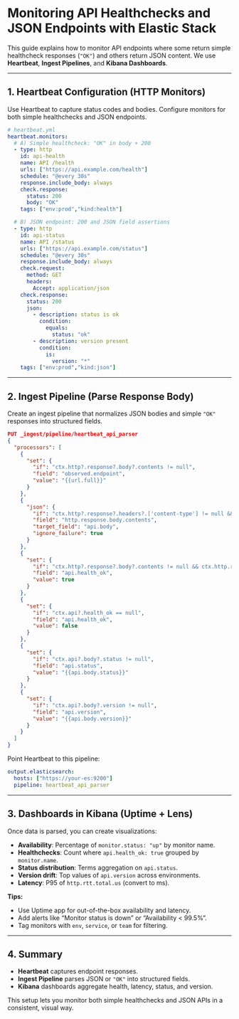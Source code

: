 # Monitoring API Healthchecks and JSON Endpoints with Elastic Stack

This guide explains how to monitor API endpoints where some return simple healthcheck responses (`"OK"`) and others return JSON content. We use **Heartbeat**, **Ingest Pipelines**, and **Kibana Dashboards**.

---

## 1. Heartbeat Configuration (HTTP Monitors)

Use Heartbeat to capture status codes and bodies. Configure monitors for both simple healthchecks and JSON endpoints.

```yaml
# heartbeat.yml
heartbeat.monitors:
  # A) Simple healthcheck: "OK" in body + 200
  - type: http
    id: api-health
    name: API /health
    urls: ["https://api.example.com/health"]
    schedule: "@every 30s"
    response.include_body: always
    check.response:
      status: 200
      body: "OK"
    tags: ["env:prod","kind:health"]

  # B) JSON endpoint: 200 and JSON field assertions
  - type: http
    id: api-status
    name: API /status
    urls: ["https://api.example.com/status"]
    schedule: "@every 30s"
    response.include_body: always
    check.request:
      method: GET
      headers:
        Accept: application/json
    check.response:
      status: 200
      json:
        - description: status is ok
          condition:
            equals:
              status: "ok"
        - description: version present
          condition:
            is:
              version: "*"
    tags: ["env:prod","kind:json"]
```

---

## 2. Ingest Pipeline (Parse Response Body)

Create an ingest pipeline that normalizes JSON bodies and simple `"OK"` responses into structured fields.

```json
PUT _ingest/pipeline/heartbeat_api_parser
{
  "processors": [
    {
      "set": {
        "if": "ctx.http?.response?.body?.contents != null",
        "field": "observed.endpoint",
        "value": "{{url.full}}"
      }
    },
    {
      "json": {
        "if": "ctx.http?.response?.headers?.['content-type'] != null && ctx.http.response.headers['content-type'].toLowerCase().contains('application/json') && ctx.http?.response?.body?.contents != null",
        "field": "http.response.body.contents",
        "target_field": "api.body",
        "ignore_failure": true
      }
    },
    {
      "set": {
        "if": "ctx.http?.response?.body?.contents != null && ctx.http.response.body.contents.trim() == 'OK'",
        "field": "api.health_ok",
        "value": true
      }
    },
    {
      "set": {
        "if": "ctx.api?.health_ok == null",
        "field": "api.health_ok",
        "value": false
      }
    },
    {
      "set": {
        "if": "ctx.api?.body?.status != null",
        "field": "api.status",
        "value": "{{api.body.status}}"
      }
    },
    {
      "set": {
        "if": "ctx.api?.body?.version != null",
        "field": "api.version",
        "value": "{{api.body.version}}"
      }
    }
  ]
}
```

Point Heartbeat to this pipeline:

```yaml
output.elasticsearch:
  hosts: ["https://your-es:9200"]
  pipeline: heartbeat_api_parser
```

---

## 3. Dashboards in Kibana (Uptime + Lens)

Once data is parsed, you can create visualizations:

- **Availability**: Percentage of `monitor.status: "up"` by monitor name.
- **Healthchecks**: Count where `api.health_ok: true` grouped by `monitor.name`.
- **Status distribution**: Terms aggregation on `api.status`.
- **Version drift**: Top values of `api.version` across environments.
- **Latency**: P95 of `http.rtt.total.us` (convert to ms).

**Tips:**
- Use Uptime app for out-of-the-box availability and latency.
- Add alerts like “Monitor status is down” or “Availability < 99.5%”.
- Tag monitors with `env`, `service`, or `team` for filtering.

---

## 4. Summary

- **Heartbeat** captures endpoint responses.
- **Ingest Pipeline** parses JSON or `"OK"` into structured fields.
- **Kibana** dashboards aggregate health, latency, status, and version.

This setup lets you monitor both simple healthchecks and JSON APIs in a consistent, visual way.
